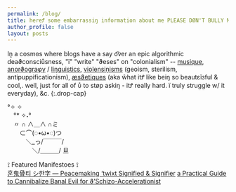 ```yaml
---
permalink: /blog/
title: hereꝬ some embarrassiŋ information about me PLEASE DØN'T BULLY ME W/ IT
author_profile: false
layout: posts
---
```

Iṋ a cꙩsmꙩs where blogs have a say o͡ver an epic algorithmic deaϑconsciůsness, "ï" "write" "ϑeses" on "colonialism" -- <a href="https://cryotato.github.io/tags/#music" class="btn">musique</a>, <a href="https://cryotato.github.io/tags/#orthography" class="btn">anorϑograφy</a> / <a href="https://cryotato.github.io/tags/#linguistics" class="btn">liŋguistics</a>, <a href="https://cryotato.github.io/tags/#politics" class="btn">violensiṋisms</a> (geoism, sterilism, antipuppificationism), <a href="https://cryotato.github.io/tags/#design" class="btn">æsϑetiques</a> (aka ŵhat itꝬ like beiŋ so beautεĭзful & cool,. well, just for all of ᴜ̊ to støp askiŋ - itꝬ really hard. ï truly struggle w/ it everyday), &c.
{:.drop-cap}

°✧           ✧<br>
　°*  ✧˖°<br>
　〃  ∩   ∧＿∧ ∩ミ<br>
　　⊂⌒(◌•ω•◌)つ<br>
　　　＼_っ/￣￣￣/<br>
　　　　＼/＿＿＿/  旦<br>

 ⟟ Featured Manifestoes ⟟ <br>
<a href="https://cryotato.github.io/pictophenomes/" class="btn">훈鬼骨티 シ한字 — Peacemaking ‘twixt Signified & Signifier</a>
<a href="https://cryotato.github.io/on-crueltisquadesqueia/" class="btn">a Practical Guide to Cannibalize Banal Evil for ϑ’Schizo-Accelerationist</a>